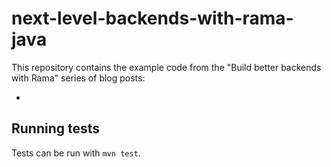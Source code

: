 # next-level-backends-with-rama-java

This repository contains the example code from the "Build better backends with Rama" series of blog posts:

-


## Running tests

Tests can be run with `mvn test`.
